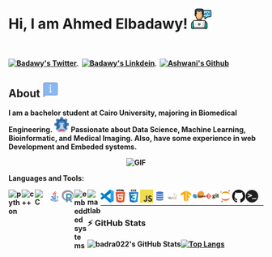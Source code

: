 <p>
  <h1><b>Hi, I am Ahmed Elbadawy! <img src="icons/web-development.png" alt="" width="40"></h1>
    
</p>

<br>
<p float="center"  align="left">

 <a href="https://twitter.com/Ahmedelbadwy25">
  <img align="center" alt="Badawy's Twitter" width="30px" src="https://cdn.jsdelivr.net/npm/simple-icons@v3/icons/twitter.svg" />
</a>  
&nbsp;

<a href="https://www.linkedin.com/in/ahmed-elbadawy-0b6984180/">
  <img align="center" alt="Badawy's Linkdein" width="30px" src="https://cdn.jsdelivr.net/npm/simple-icons@v3/icons/linkedin.svg" />
</a>
&nbsp;
<a href="https://github.com/ahmedelbadawy">
  <img align="center" alt="Ashwani's Github" width="30px" src="https://cdn.jsdelivr.net/npm/simple-icons@v3/icons/github.svg" />
</a>
<p/>




## About <img alt="Badawy's about" width="30" src="icons/icons8-about-30.png" />


I am a bachelor student at Cairo University, majoring in Biomedical Engineering. <img src="icons/bioengineering.png" alt="" width="30">
 Passionate about Data Science, Machine Learning, Bioinformatic, and Medical Imaging. Also, have some experience in web Development and Embeded systems.


 <p align="center">
 <img  alt="GIF" src="https://media.giphy.com/media/836HiJc7pgzy8iNXCn/giphy.gif" />


 **Languages and Tools:**  

<img align="left" alt="python" width="26px" src="https://cdn3.iconfinder.com/data/icons/logos-and-brands-adobe/512/267_Python-512.png" />


<img align="left" alt="c++" width="26px" src="https://user-images.githubusercontent.com/42747200/46140125-da084900-c26d-11e8-8ea7-c45ae6306309.png" />

<img align="left" alt="C" width="26px" src="https://cdn.iconscout.com/icon/free/png-512/c-programming-569564.png" />

<img align="left" alt="R" width="26px" src="icons/icons8-java-48.png" />

<img align="left" alt="Java" width="26px" src="icons/r.png" />

<img align="left" alt="embedded systems" width="26px" src="https://micro.ros.org/img/logonav.png" />

<img align="left" alt="matlab" width="26px" src="https://doc.opendtect.org/6.0.0/doc/od_userdoc/content/resources/images/appendix_f/matlab.jpeg" />

<img align="left" alt="Visual Studio Code" width="26px" src="https://raw.githubusercontent.com/github/explore/80688e429a7d4ef2fca1e82350fe8e3517d3494d/topics/visual-studio-code/visual-studio-code.png" />

<img align="left" alt="HTML5" width="26px" src="https://raw.githubusercontent.com/github/explore/80688e429a7d4ef2fca1e82350fe8e3517d3494d/topics/html/html.png" />

<img align="left" alt="CSS3" width="26px" src="https://raw.githubusercontent.com/github/explore/80688e429a7d4ef2fca1e82350fe8e3517d3494d/topics/css/css.png" />

<img align="left" alt="JavaScript" width="26px" src="https://raw.githubusercontent.com/github/explore/80688e429a7d4ef2fca1e82350fe8e3517d3494d/topics/javascript/javascript.png" />

<img align="left" alt="SQL" width="26px" src="https://raw.githubusercontent.com/github/explore/80688e429a7d4ef2fca1e82350fe8e3517d3494d/topics/sql/sql.png" />

<img align="left" alt="MySQL" width="26px" src="https://raw.githubusercontent.com/github/explore/80688e429a7d4ef2fca1e82350fe8e3517d3494d/topics/mysql/mysql.png" />

<img align="left" alt="jupyter" width="26px" src="icons/icons8-tensorflow-48.png" />

<img align="left" alt="jupyter" width="26px" src="icons/kisspng-logo-scikit-learn-python-github-portable-network-g-go-to-image-page-5b77997b685cc0.7719358615345647314275.png" />

<img align="left" alt="Git" width="26px" src="https://raw.githubusercontent.com/github/explore/80688e429a7d4ef2fca1e82350fe8e3517d3494d/topics/git/git.png" />

<img align="left" alt="jupyter" width="26px" src="icons/icons8-jupyter-48.png" />

<img align="left" alt="GitHub" width="26px" src="https://raw.githubusercontent.com/github/explore/78df643247d429f6cc873026c0622819ad797942/topics/github/github.png" />

<img align="left" alt="Terminal" width="26px" src="https://raw.githubusercontent.com/github/explore/80688e429a7d4ef2fca1e82350fe8e3517d3494d/topics/terminal/terminal.png" />


<br>
  
----

### :zap: GitHub Stats
<img align="left" alt="badra022's GitHub Stats" src="https://github-readme-stats.vercel.app/api?username=ahmedelbadawy&show_icons=true&hide_border=true" />

[![Top Langs](https://github-readme-stats.vercel.app/api/top-langs/?username=ahmedelbadawy&exclude_repo=statistics-cc-hypothesis-testing,sound-equalizer&hide=html&layout=compact&theme=react&langs_count=10)](https://github.com/anuraghazra/github-readme-stats)


